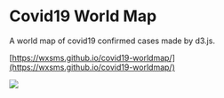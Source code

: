 # Covid19 World Map

A world map of covid19 confirmed cases made by d3.js.

[https://wxsms.github.io/covid19-worldmap/](https://wxsms.github.io/covid19-worldmap/)

![](https://user-images.githubusercontent.com/5960988/82521071-3f523180-9b58-11ea-9a7c-02375c288118.png)
